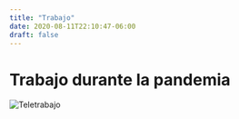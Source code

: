 ```yaml
---
title: "Trabajo"
date: 2020-08-11T22:10:47-06:00
draft: false
---
```

# Trabajo durante la pandemia

![Teletrabajo](https://www.panoramadigital.co.cr/wp-content/uploads/2019/08/teletrabajo.jpg)
